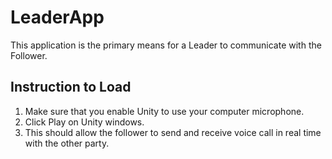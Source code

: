# LeaderApp
This application is the primary means for a Leader to communicate with the Follower.

## Instruction to Load
1) Make sure that you enable Unity to use your computer microphone.
2) Click Play on Unity windows.
3) This should allow the follower to send and receive voice call in real time with the other party.
